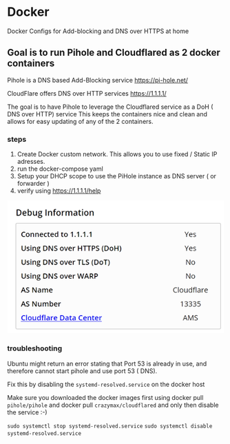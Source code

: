 # Docker
Docker Configs for Add-blocking and DNS over HTTPS at home

## Goal is to run Pihole and Cloudflared as 2 docker containers


Pihole is a DNS based Add-Blocking service https://pi-hole.net/ 

CloudFlare offers DNS over HTTP services https://1.1.1.1/

The goal is to have Pihole to leverage the Cloudflared service as a DoH ( DNS over HTTP) service 
This keeps the containers nice and clean and allows for easy updating of any of the 2 containers.


### steps
1. Create Docker custom network. This allows you to use fixed / Static IP adresses.
2. run the docker-compose yaml
3. Setup your DHCP scope to use the PiHole instance as DNS server ( or forwarder )
4. verify using https://1.1.1.1/help

![Screenshot](https://github.com/verboompj/Docker/blob/master/Pictures/1.1.1.1.PNG)

### troubleshooting
Ubuntu might return an error stating that Port 53 is already in use, and therefore cannot start pihole and use port 53 ( DNS). 

Fix this by disabling the `systemd-resolved.service` on the docker host

Make sure you downloaded the docker images first using docker pull `pihole/pihole` and docker pull `crazymax/cloudflared` and only then disable the service :-) 


`sudo systemctl stop systemd-resolved.service`
`sudo systemctl disable systemd-resolved.service`

